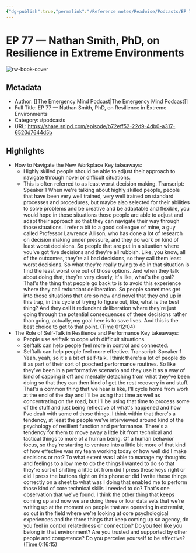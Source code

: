 ```yaml
---
{"dg-publish":true,"permalink":"/Reference notes/Readwise/Podcasts/EP 77 —  Nathan Smith, PhD, on Resilience in Extreme Environments/"}
---
```


# EP 77 —  Nathan Smith, PhD, on Resilience in Extreme Environments

![rw-book-cover](https://wsrv.nl/?url=https%3A%2F%2Fi1.sndcdn.com%2Favatars-pTQIOSduyHGG3bqg-vzLoWA-original.jpg&w=100&h=100)

## Metadata
- Author: [[The Emergency Mind Podcast\|The Emergency Mind Podcast]]
- Full Title: EP 77 —  Nathan Smith, PhD, on Resilience in Extreme Environments
- Category: #podcasts
- URL: https://share.snipd.com/episode/b72eff52-22d9-4db0-a317-6520d7644d5b

## Highlights
- How to Navigate the New Workplace
  Key takeaways:
  - Highly skilled people should be able to adjust their approach to navigate through novel or difficult situations.
  - This is often referred to as least worst decision making.
  Transcript:
  Speaker 1
  When we're talking about highly skilled people, people that have been very well trained, very well trained on standard processes and procedures, but maybe also selected for their abilities to solve problems and be creative and be adaptable and flexible, you would hope in those situations those people are able to adjust and adapt their approach so that they can navigate their way through those situations. I refer a bit to a good colleague of mine, a guy called Professor Lawrence Allison, who has done a lot of research on decision making under pressure, and they do work on kind of least worst decisions. So people that are put in a situation where you've got five decisions and they're all rubbish. Like, you know, all of the outcomes, they're all bad decisions, so they call them least worst decisions. So what they're really trying to do in that situation is find the least worst one out of those options. And when they talk about doing that, they're very clearly, it's like, what's the goal? That's the thing that people go back to is to avoid this experience where they call redundant deliberation. So people sometimes get into those situations that are so new and novel that they end up in this trap, in this cycle of trying to figure out, like, what is the best thing? And they call it redundant deliberation where they're just going through the potential consequences of these decisions rather than going, actually, my goal here is to save lives. And this is the best choice to get to that point. ([Time 0:12:04](https://share.snipd.com/snip/c2395950-e6b5-4c76-b145-7bc7fe795d33))
- The Role of Self-Talk in Resilience and Performance
  Key takeaways:
  - People use selftalk to cope with difficult situations.
  - Selftalk can help people feel more in control and connected.
  - Selftalk can help people feel more effective.
  Transcript:
  Speaker 1
  Yeah, yeah, so it's a bit of self-talk. I think there's a lot of people do it as part of their sort of pooched performance routines. So like they've been in a performative scenario and they use it as a way of kind of capping it off and mentally detaching from what they've been doing so that they can then kind of get the rest recovery in and stuff. That's a common thing that we hear is like, I'll cycle home from work at the end of the day and I'll be using that time as well as concentrating on the road, but I'll be using that time to process some of the stuff and just being reflective of what's happened and how I've dealt with some of those things. I think within that there's a tendency, at least the people we've interviewed around kind of the psychology of resilient function and performance. There's a tendency for them to move away a little bit from technical and tactical things to more of a human being. Of a human behavior focus, so they're starting to venture into a little bit more of that kind of how effective was my team working today or how well did I make decisions or not? To what extent was I able to manage my thoughts and feelings to allow me to do the things I wanted to do so that they're sort of shifting a little bit from did I press these keys right or did I press the buttons right on this phone or did I write these things correctly on a sheet to what was I doing that enabled me to perform those kind of core technical skills I needed to do? That's one observation that we've found. I think the other thing that keeps coming up and now we are doing three or four data sets that we're writing up at the moment on people that are operating in extremist, so out in the field where we're looking at core psychological experiences and the three things that keep coming up so agency, do you feel in control relatedness or connection? Do you feel like you belong in that environment? Are you trusted and supported by other people and competence? Do you perceive yourself to be effective? ([Time 0:16:15](https://share.snipd.com/snip/4618f079-dc8f-4960-9300-e289d3e400b8))
